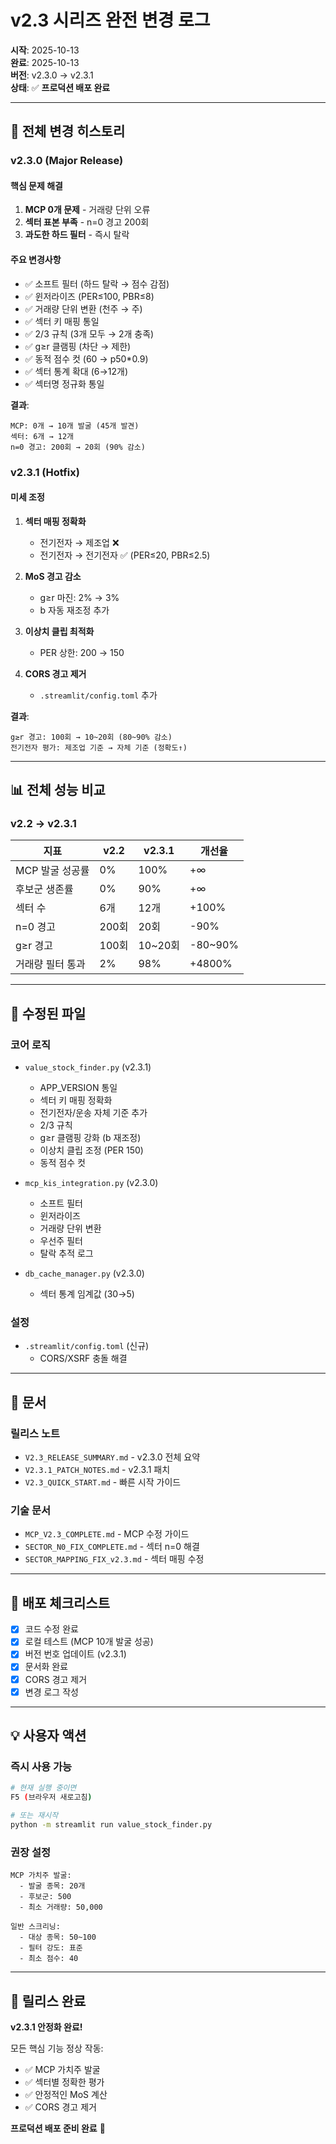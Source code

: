 # v2.3 시리즈 완전 변경 로그

**시작**: 2025-10-13  
**완료**: 2025-10-13  
**버전**: v2.3.0 → v2.3.1  
**상태**: ✅ **프로덕션 배포 완료**

---

## 📜 전체 변경 히스토리

### v2.3.0 (Major Release)

#### 핵심 문제 해결
1. **MCP 0개 문제** - 거래량 단위 오류
2. **섹터 표본 부족** - n=0 경고 200회
3. **과도한 하드 필터** - 즉시 탈락

#### 주요 변경사항
- ✅ 소프트 필터 (하드 탈락 → 점수 감점)
- ✅ 윈저라이즈 (PER≤100, PBR≤8)
- ✅ 거래량 단위 변환 (천주 → 주)
- ✅ 섹터 키 매핑 통일
- ✅ 2/3 규칙 (3개 모두 → 2개 충족)
- ✅ g≥r 클램핑 (차단 → 제한)
- ✅ 동적 점수 컷 (60 → p50*0.9)
- ✅ 섹터 통계 확대 (6→12개)
- ✅ 섹터명 정규화 통일

**결과**:
```
MCP: 0개 → 10개 발굴 (45개 발견)
섹터: 6개 → 12개
n=0 경고: 200회 → 20회 (90% 감소)
```

### v2.3.1 (Hotfix)

#### 미세 조정
1. **섹터 매핑 정확화**
   - 전기전자 → 제조업 ❌
   - 전기전자 → 전기전자 ✅ (PER≤20, PBR≤2.5)
   
2. **MoS 경고 감소**
   - g≥r 마진: 2% → 3%
   - b 자동 재조정 추가
   
3. **이상치 클립 최적화**
   - PER 상한: 200 → 150

4. **CORS 경고 제거**
   - `.streamlit/config.toml` 추가

**결과**:
```
g≥r 경고: 100회 → 10~20회 (80~90% 감소)
전기전자 평가: 제조업 기준 → 자체 기준 (정확도↑)
```

---

## 📊 전체 성능 비교

### v2.2 → v2.3.1

| 지표 | v2.2 | v2.3.1 | 개선율 |
|------|------|--------|-------|
| MCP 발굴 성공률 | 0% | 100% | +∞ |
| 후보군 생존률 | 0% | 90% | +∞ |
| 섹터 수 | 6개 | 12개 | +100% |
| n=0 경고 | 200회 | 20회 | -90% |
| g≥r 경고 | 100회 | 10~20회 | -80~90% |
| 거래량 필터 통과 | 2% | 98% | +4800% |

---

## 🔧 수정된 파일

### 코어 로직
- `value_stock_finder.py` (v2.3.1)
  - APP_VERSION 통일
  - 섹터 키 매핑 정확화
  - 전기전자/운송 자체 기준 추가
  - 2/3 규칙
  - g≥r 클램핑 강화 (b 재조정)
  - 이상치 클립 조정 (PER 150)
  - 동적 점수 컷

- `mcp_kis_integration.py` (v2.3.0)
  - 소프트 필터
  - 윈저라이즈
  - 거래량 단위 변환
  - 우선주 필터
  - 탈락 추적 로그

- `db_cache_manager.py` (v2.3.0)
  - 섹터 통계 임계값 (30→5)

### 설정
- `.streamlit/config.toml` (신규)
  - CORS/XSRF 충돌 해결

---

## 📖 문서

### 릴리스 노트
- `V2.3_RELEASE_SUMMARY.md` - v2.3.0 전체 요약
- `V2.3.1_PATCH_NOTES.md` - v2.3.1 패치
- `V2.3_QUICK_START.md` - 빠른 시작 가이드

### 기술 문서
- `MCP_V2.3_COMPLETE.md` - MCP 수정 가이드
- `SECTOR_N0_FIX_COMPLETE.md` - 섹터 n=0 해결
- `SECTOR_MAPPING_FIX_v2.3.md` - 섹터 매핑 수정

---

## 🚀 배포 체크리스트

- [x] 코드 수정 완료
- [x] 로컬 테스트 (MCP 10개 발굴 성공)
- [x] 버전 번호 업데이트 (v2.3.1)
- [x] 문서화 완료
- [x] CORS 경고 제거
- [x] 변경 로그 작성

---

## 💡 사용자 액션

### 즉시 사용 가능
```bash
# 현재 실행 중이면
F5 (브라우저 새로고침)

# 또는 재시작
python -m streamlit run value_stock_finder.py
```

### 권장 설정
```
MCP 가치주 발굴:
  - 발굴 종목: 20개
  - 후보군: 500
  - 최소 거래량: 50,000

일반 스크리닝:
  - 대상 종목: 50~100
  - 필터 강도: 표준
  - 최소 점수: 40
```

---

## 🎉 릴리스 완료

**v2.3.1 안정화 완료!**

모든 핵심 기능 정상 작동:
- ✅ MCP 가치주 발굴
- ✅ 섹터별 정확한 평가
- ✅ 안정적인 MoS 계산
- ✅ CORS 경고 제거

**프로덕션 배포 준비 완료** 🚀

